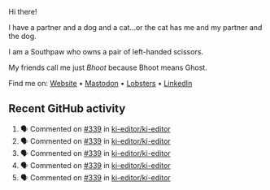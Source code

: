 Hi there!

I have a partner and a dog and a cat...or the cat has me and my partner and the dog.

I am a Southpaw who owns a pair of left-handed scissors.

My friends call me just *Bhoot* because Bhoot means Ghost.

Find me on: [Website](https://bhoot.dev) • [Mastodon](https://functional.cafe/@bhoot) • [Lobsters](https://lobste.rs/~bhoot) • [LinkedIn](https://linkedin.com/in/jbhoot)

## Recent GitHub activity

<!--START_SECTION:activity-->
1. 🗣 Commented on [#339](https://github.com/ki-editor/ki-editor/issues/339#issuecomment-2367251091) in [ki-editor/ki-editor](https://github.com/ki-editor/ki-editor)
2. 🗣 Commented on [#339](https://github.com/ki-editor/ki-editor/issues/339#issuecomment-2367210789) in [ki-editor/ki-editor](https://github.com/ki-editor/ki-editor)
3. 🗣 Commented on [#339](https://github.com/ki-editor/ki-editor/issues/339#issuecomment-2367180906) in [ki-editor/ki-editor](https://github.com/ki-editor/ki-editor)
4. 🗣 Commented on [#339](https://github.com/ki-editor/ki-editor/issues/339#issuecomment-2367160205) in [ki-editor/ki-editor](https://github.com/ki-editor/ki-editor)
5. 🗣 Commented on [#339](https://github.com/ki-editor/ki-editor/issues/339#issuecomment-2367154129) in [ki-editor/ki-editor](https://github.com/ki-editor/ki-editor)
<!--END_SECTION:activity-->
